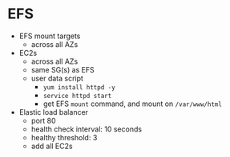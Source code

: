# EFS

- EFS mount targets
  - across all AZs
- EC2s
  - across all AZs
  - same SG(s) as EFS
  - user data script
    - `yum install httpd -y`
    - `service httpd start`
    - get EFS `mount` command, and mount on `/var/www/html`
- Elastic load balancer
  - port 80
  - health check interval: 10 seconds
  - healthy threshold: 3
  - add all EC2s

